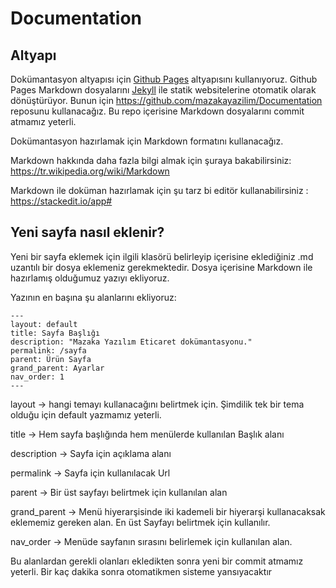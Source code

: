 # Documentation

## Altyapı

Dokümantasyon altyapısı için [Github Pages](https://pages.github.com/) altyapısını kullanıyoruz. Github Pages Markdown dosyalarını [Jekyll](https://jekyllrb.com/) ile statik websitelerine otomatik olarak dönüştürüyor. Bunun için https://github.com/mazakayazilim/Documentation reposunu kullanacağız.
Bu repo içerisine Markdown dosyalarını commit atmamız yeterli.

Dokümantasyon hazırlamak için Markdown formatını kullanacağız.

Markdown hakkında daha fazla bilgi almak için şuraya bakabilirsiniz: https://tr.wikipedia.org/wiki/Markdown

Markdown ile doküman hazırlamak için şu tarz bi editör kullanabilirsiniz : https://stackedit.io/app#

## Yeni sayfa nasıl eklenir?
Yeni bir sayfa eklemek için ilgili klasörü belirleyip içerisine eklediğiniz .md uzantılı bir dosya eklemeniz gerekmektedir. Dosya içerisine Markdown ile hazırlamış olduğumuz yazıyı ekliyoruz.

Yazının en başına şu alanlarını ekliyoruz:

```
---
layout: default
title: Sayfa Başlığı
description: "Mazaka Yazılım Eticaret dokümantasyonu."
permalink: /sayfa
parent: Ürün Sayfa
grand_parent: Ayarlar
nav_order: 1
---
```
layout -> hangi temayı kullanacağını belirtmek için. Şimdilik tek bir tema olduğu için default yazmamız yeterli.

title -> Hem sayfa başlığında hem menülerde kullanılan Başlık alanı

description -> Sayfa için açıklama alanı

permalink -> Sayfa için kullanılacak Url

parent -> Bir üst sayfayı belirtmek için kullanılan alan

grand_parent -> Menü hiyerarşisinde iki kademeli bir hiyerarşi kullanacaksak eklememiz gereken alan. En üst Sayfayı belirtmek için kullanılır.

nav_order -> Menüde sayfanın sırasını belirlemek için kullanılan alan.

Bu alanlardan gerekli olanları ekledikten sonra yeni bir commit atmamız yeterli. Bir kaç dakika sonra otomatikmen sisteme yansıyacaktır




